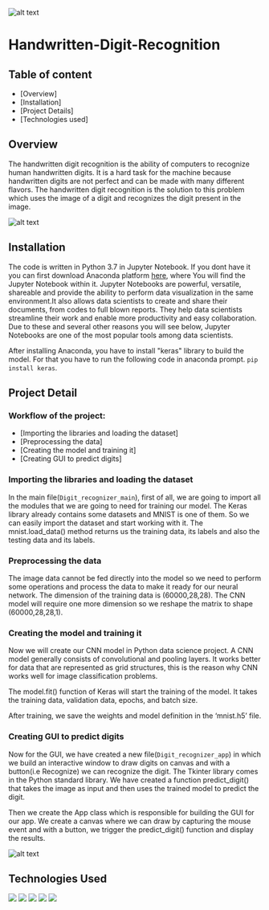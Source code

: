 ![alt text](https://data-flair.training/blogs/wp-content/uploads/sites/2/2020/01/python-machine-learning-project-handwritten-digit-recognition-1-640x480.jpg)

# Handwritten-Digit-Recognition
  
## Table of content
  * [Overview]
  * [Installation]
  * [Project Details]
  * [Technologies used]
  
## Overview
The handwritten digit recognition is the ability of computers to recognize human handwritten digits. It is a hard task for the machine because handwritten digits are not perfect and can be made with many different flavors. The handwritten digit recognition is the solution to this problem which uses the image of a digit and recognizes the digit present in the image.

![alt text](https://camo.githubusercontent.com/3cb372f63ef7bf9417d49b33a9ff444f8b2ac8f9/68747470733a2f2f6b75616e686f6f6e672e66696c65732e776f726470726573732e636f6d2f323031362f30312f6d6e6973746469676974732e676966)



## Installation
The code is written in Python 3.7 in Jupyter Notebook. If you dont have it you can first download Anaconda platform [here](https://docs.anaconda.com/anaconda/install/), where You will find the Jupyter Notebook within it. Jupyter Notebooks are powerful, versatile, shareable and provide the ability to perform data visualization in the same environment.It also allows data scientists to create and share their documents, from codes to full blown reports. They help data scientists streamline their work and enable more productivity and easy collaboration. Due to these and several other reasons you will see below, Jupyter Notebooks are one of the most popular tools among data scientists.

After installing Anaconda, you have to install "keras" library to build the model. For that you have to run the following code in anaconda prompt.
`pip install keras`.

## Project Detail
### Workflow of the project:
   * [Importing the libraries and loading the dataset]
   * [Preprocessing the data]
   * [Creating the model and training it]
   * [Creating GUI to predict digits]
   
### Importing the libraries and loading the dataset
In the main file(`Digit_recognizer_main`), first of all, we are going to import all the modules that we are going to need for training our model. The Keras library already contains some datasets and MNIST is one of them. So we can easily import the dataset and start working with it. The mnist.load_data() method returns us the training data, its labels and also the testing data and its labels.

### Preprocessing the data
The image data cannot be fed directly into the model so we need to perform some operations and process the data to make it ready for our neural network. The dimension of the training data is (60000,28,28). The CNN model will require one more dimension so we reshape the matrix to shape (60000,28,28,1).

### Creating the model and training it
Now we will create our CNN model in Python data science project. A CNN model generally consists of convolutional and pooling layers. It works better for data that are represented as grid structures, this is the reason why CNN works well for image classification problems.

The model.fit() function of Keras will start the training of the model. It takes the training data, validation data, epochs, and batch size.

After training, we save the weights and model definition in the ‘mnist.h5’ file.

### Creating GUI to predict digits
Now for the GUI, we have created a new file(`Digit_recognizer_app`) in which we build an interactive window to draw digits on canvas and with a button(i.e Recognize) we can recognize the digit. The Tkinter library comes in the Python standard library. We have created a function predict_digit() that takes the image as input and then uses the trained model to predict the digit.

Then we create the App class which is responsible for building the GUI for our app. We create a canvas where we can draw by capturing the mouse event and with a button, we trigger the predict_digit() function and display the results.

![alt text](https://drive.google.com/file/d/1JAGtyXba_ZYQ88bijGETbyZTHqTpFuxe/view?usp=sharing)

## Technologies Used
![](https://www.python.org/static/community_logos/python-logo-master-v3-TM.png)
![](https://miro.medium.com/max/600/0*LZQf7b4u8f97izwV.png)
![](https://static.javatpoint.com/python/images/tkinter-tutorial.png)
![](https://static.javatpoint.com/tutorial/numpy/images/numpy-tutorial.png)
![](https://learncreategame.com/techart/wp-content/uploads/sites/2/2016/06/pil-Maya-Python-Compile.jpg)


